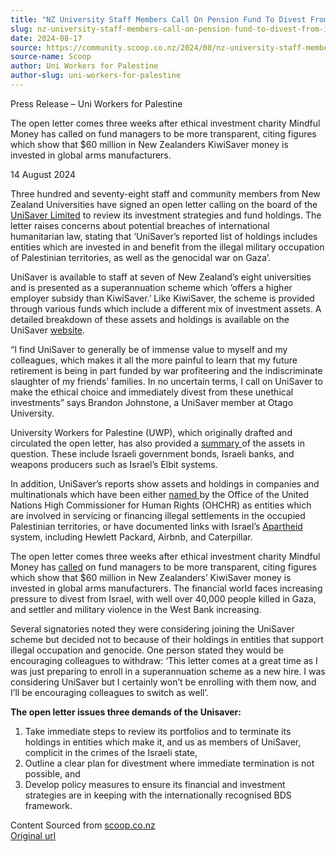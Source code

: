 ```yaml
---
title: "NZ University Staff Members Call On Pension Fund To Divest From Israel"
slug: nz-university-staff-members-call-on-pension-fund-to-divest-from-israel
date: 2024-08-17
source: https://community.scoop.co.nz/2024/08/nz-university-staff-members-call-on-pension-fund-to-divest-from-israel/
source-name: Scoop
author: Uni Workers for Palestine
author-slug: uni-workers-for-palestine
---
```

<p>Press Release – Uni Workers for Palestine</p>
<p>The open letter comes three weeks after ethical investment charity Mindful Money has called on fund managers to be more transparent, citing figures which show that $60 million in New Zealanders KiwiSaver money is invested in global arms manufacturers.<span id="more-177364"></span>
</p><p class="block">14 August 2024</p>
<p>Three hundred and seventy-eight staff and community members from New Zealand Universities have signed an open letter calling on the board of the <a target="_blank" rel="noopener noreferrer" href="https://www.unisaver.co.nz/">UniSaver Limited</a> to review its investment strategies and fund holdings. The letter raises concerns about potential breaches of international humanitarian law, stating that ‘UniSaver’s reported list of holdings includes entities which are invested in and benefit from the illegal military occupation of Palestinian territories, as well as the genocidal war on Gaza’.</p>
<p>UniSaver is available to staff at seven of New Zealand’s eight universities and is presented as a superannuation scheme which ‘offers a higher employer subsidy than KiwiSaver.’ Like KiwiSaver, the scheme is provided through various funds which include a different mix of investment assets. A detailed breakdown of these assets and holdings is available on the UniSaver <a target="_blank" rel="noopener noreferrer" href="https://www.unisaver.co.nz/investments/investment-options/">website</a>.</p>
<p>“I find UniSaver to generally be of immense value to myself and my colleagues, which makes it all the more painful to learn that my future retirement is being in part funded by war profiteering and the indiscriminate slaughter of my friends’ families. In no uncertain terms, I call on UniSaver to make the ethical choice and immediately divest from these unethical investments” says Brandon Johnstone, a UniSaver member at Otago University.</p>
<p>University Workers for Palestine (UWP), which originally drafted and circulated the open letter, has also provided a <a target="_blank" rel="noopener noreferrer" href="https://linktr.ee/uw4p">summary </a>of the assets in question. These include Israeli government bonds, Israeli banks, and weapons producers such as Israel’s Elbit systems.</p>
<p>In addition, UniSaver’s reports show assets and holdings in companies and multinationals which have been either <a target="_blank" rel="noopener noreferrer" href="https://www.ohchr.org/en/press-briefing-notes/2023/06/update-database-business-enterprises-relation-occupied-palestinian">named </a>by the Office of the United Nations High Commissioner for Human Rights (OHCHR) as entities which are involved in servicing or financing illegal settlements in the occupied Palestinian territories, or have documented links with Israel’s <a target="_blank" rel="noopener noreferrer" href="https://www.ohchr.org/en/press-releases/2022/03/israels-55-year-occupation-palestinian-territory-apartheid-un-human-rights">Apartheid</a> system, including Hewlett Packard, Airbnb, and Caterpillar.</p>
<p>The open letter comes three weeks after ethical investment charity Mindful Money has <a target="_blank" rel="noopener noreferrer" href="https://www.rnz.co.nz/news/business/522741/60m-of-nzers-money-invested-in-weapons-used-in-gaza">called</a> on fund managers to be more transparent, citing figures which show that $60 million in New Zealanders’ KiwiSaver money is invested in global arms manufacturers. The financial world faces increasing pressure to divest from Israel, with well over 40,000 people killed in Gaza, and settler and military violence in the West Bank increasing.</p>
<p>Several signatories noted they were considering joining the UniSaver scheme but decided not to because of their holdings in entities that support illegal occupation and genocide. One person stated they would be encouraging colleagues to withdraw: ‘This letter comes at a great time as I was just preparing to enroll in a superannuation scheme as a new hire. I was considering UniSaver but I certainly won’t be enrolling with them now, and I’ll be encouraging colleagues to switch as well’.</p>
<p><strong>The open letter issues three demands of the Unisaver:</strong></p>
<ol>
<li>Take immediate steps to review its portfolios and to terminate its holdings in entities which make it, and us as members of UniSaver, complicit in the crimes of the Israeli state,</li>
<li>Outline a clear plan for divestment where immediate termination is not possible, and</li>
<li>Develop policy measures to ensure its financial and investment strategies are in keeping with the internationally recognised BDS framework.</li>
</ol>
<p>
Content Sourced from <a href="http://www.scoop.co.nz/">scoop.co.nz</a><br>
<a href="http://www.scoop.co.nz/stories/ED202408/S00037.htm">Original url</a></p>